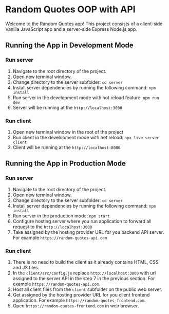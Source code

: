 # Random Quotes OOP with API

Welcome to the Random Quotes app!
This project consists of a client-side Vanilla JavaScript app and a server-side Express Node.js app.

## Running the App in Development Mode

### Run server

1. Navigate to the root directory of the project.
2. Open new terminal window.
3. Change directory to the server subfolder:
   `cd server`
4. Install server dependencies by running the following command:
   `npm install`
5. Run server in the development mode with hot reload feature:
   `npm run dev`
6. Server will be running at the `http://localhost:3000`

### Run client

1. Open new terminal window in the root of the project
2. Run client in the development mode with hot reload:
   `npx live-server client`
3. Client will be running at the `http://localhost:8080`

## Running the App in Production Mode

### Run server

1. Navigate to the root directory of the project.
2. Open new terminal window.
3. Change directory to the server subfolder:
   `cd server`
4. Install server dependencies by running the following command:
   `npm install`
5. Run server in the production mode:
   `npm start`
6. Configure hosting server where you run application to forward all request to the `http://localhost:3000`
7. Take assigned by the hosting provider URL for you backend API server.
   For example `https://random-quotes-api.com`

### Run client

1. There is no need to build the client as it already contains HTML, CSS and JS files.
2. In the `client/src/config.js` replace `http://localhost:3000` with url assigned to the
   server API in the step 7 in the previous section. For example `https://random-quotes-api.com`.
3. Host all client files from the `client` subfolder on the public web server.
4. Get assigned by the hosting provider URL for you client frontend application.
   For example `https://random-quotes-frontend.com`.
5. Open `https://random-quotes-frontend.com` in web browser.
